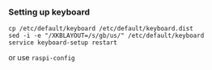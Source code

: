 ### Setting up keyboard

```
cp /etc/default/keyboard /etc/default/keyboard.dist
sed -i -e "/XKBLAYOUT=/s/gb/us/" /etc/default/keyboard
service keyboard-setup restart
```
 or use `raspi-config`